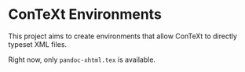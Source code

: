 # ConTeXt Environments

This project aims to create environments that allow ConTeXt to directly typeset XML files.

Right now, only `pandoc-xhtml.tex` is available.